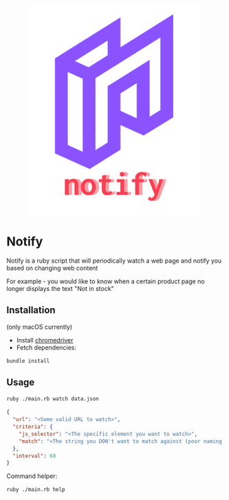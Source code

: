 <p align="center">
  <img src="logo.png" width="400">
</p>

# Notify

Notify is a ruby script that will periodically watch a web page and notify you based on changing web content

For example - you would like to know when a certain product page no longer displays the text "Not in stock"

## Installation

(only macOS currently)

- Install [chromedriver](https://chromedriver.chromium.org/)
- Fetch dependencies:

```bash
bundle install
```

## Usage

```bash
ruby ./main.rb watch data.json
```

```json
{
  "url": "<Some valid URL to watch>",
  "criteria": {
    "js_selector": "<The specific element you want to watch>",
    "match": "<The string you DON't want to match against (poor naming I know - will fix)>"
  },
  "interval": 60
}
```

Command helper:
```bash
ruby ./main.rb help 
```